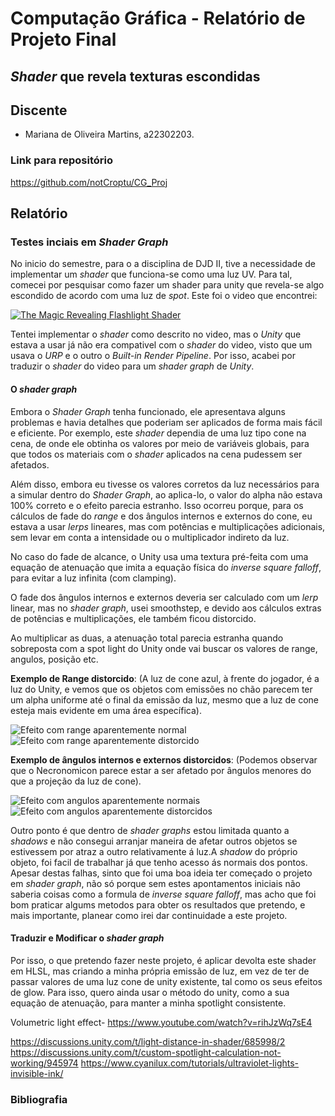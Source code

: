 # Computação Gráfica - Relatório de Projeto Final

## *Shader* que revela texturas escondidas

## Discente

- Mariana de Oliveira Martins, a22302203.

### Link para repositório

https://github.com/notCroptu/CG_Proj

## **Relatório**

### Testes inciais em *Shader Graph*

No inicio do semestre, para o a disciplina de DJD II, tive a necessidade de implementar um *shader* que funciona-se como uma luz UV. Para tal, comecei por pesquisar como fazer um shader para unity que revela-se algo escondido de acordo com uma luz de *spot*. Este foi o video que encontrei:

[![The Magic Revealing Flashlight Shader](https://img.youtube.com/vi/b4utgRuIekk/0.jpg)](https://www.youtube.com/watch?v=b4utgRuIekk)

Tentei implementar o *shader* como descrito no video, mas o *Unity* que estava a usar já não era compativel com o *shader* do video, visto que um usava o *URP* e o outro o *Built-in Render Pipeline*.
Por isso, acabei por traduzir o *shader* do video para um *shader graph* de *Unity*.

#### O *shader graph*

Embora o *Shader Graph* tenha funcionado, ele apresentava alguns problemas e havia detalhes que poderiam ser aplicados de forma mais fácil e eficiente. Por exemplo, este *shader* dependia de uma luz tipo cone na cena, de onde ele obtinha os valores por meio de variáveis globais, para que todos os materiais com o *shader* aplicados na cena pudessem ser afetados.

Além disso, embora eu tivesse os valores corretos da luz necessários para a simular dentro do *Shader Graph*, ao aplica-lo, o valor do alpha não estava 100% correto e o efeito parecia estranho. Isso ocorreu porque, para os cálculos de fade do *range* e dos ângulos internos e externos do cone, eu estava a usar *lerps* lineares, mas com potências e multiplicações adicionais, sem levar em conta a intensidade ou o multiplicador indireto da luz.

No caso do fade de alcance, o Unity usa uma textura pré-feita com uma equação de atenuação que imita a equação física do *inverse square falloff*, para evitar a luz infinita (com clamping).

O fade dos ângulos internos e externos deveria ser calculado com um *lerp* linear, mas no *shader graph*, usei smoothstep, e devido aos cálculos extras de potências e multiplicações, ele também ficou distorcido.

Ao multiplicar as duas, a atenuação total parecia estranha quando sobreposta com a spot light do Unity onde vai buscar os valores de range, angulos, posição etc.

**Exemplo de Range distorcido**: (A luz de cone azul, à frente do jogador, é a luz do Unity, e vemos que os objetos com emissões no chão parecem ter um alpha uniforme até o final da emissão da luz, mesmo que a luz de cone esteja mais evidente em uma área específica).

![Efeito com range aparentemente normal](https://github.com/notCroptu/CG_Proj/blob/main/EvidenceImages/range1.png)
![Efeito com range aparentemente distorcido](https://github.com/notCroptu/CG_Proj/blob/main/EvidenceImages/range2.png)

**Exemplo de ângulos internos e externos distorcidos**: (Podemos observar que o Necronomicon parece estar a ser afetado por ângulos menores do que a projeção da luz de cone).

![Efeito com angulos aparentemente normais](https://github.com/notCroptu/CG_Proj/blob/main/EvidenceImages/angular1.png)
![Efeito com angulos aparentemente distorcidos](https://github.com/notCroptu/CG_Proj/blob/main/EvidenceImages/angular2.png)

Outro ponto é que dentro de *shader graphs* estou limitada quanto a *shadows* e não consegui arranjar maneira de afetar outros objetos se estivessem por atraz a outro relativamente á luz.A *shadow* do próprio objeto, foi facil de trabalhar já que tenho acesso ás normais dos pontos.
Apesar destas falhas, sinto que foi uma boa ideia ter começado o projeto em *shader graph*, não só porque sem estes apontamentos iniciais não saberia coisas como a formula de *inverse square falloff*, mas acho que foi bom praticar algums metodos para obter os resultados que pretendo, e mais importante, planear como irei dar continuidade a este projeto.

#### Traduzir e Modificar o *shader graph*

Por isso, o que pretendo fazer neste projeto, é aplicar devolta este shader em HLSL, mas criando a minha própria emissão de luz, em vez de ter de passar valores de uma luz cone de unity existente, tal como os seus efeitos de glow.
Para isso, quero ainda usar o método do unity, como a sua equação de atenuação, para manter a minha spotlight consistente.

Volumetric light effect-
<https://www.youtube.com/watch?v=rihJzWq7sE4>

<https://discussions.unity.com/t/light-distance-in-shader/685998/2>
<https://discussions.unity.com/t/custom-spotlight-calculation-not-working/945974>
<https://www.cyanilux.com/tutorials/ultraviolet-lights-invisible-ink/>

### **Bibliografia**
